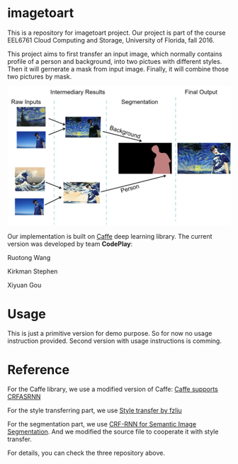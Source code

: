 # imagetoart
This is a repository for imagetoart project. Our project is part of the course EEL6761 Cloud Computing and Storage, University of Florida,
fall 2016. 

This project aims to first transfer an input image, which normally contains profile of a person and background, into two pictues with 
different styles. Then it will gernerate a mask from input image. Finally, it will combine those two pictures by mask.

![sample](example1.png)


Our implementation is built on [Caffe](http://caffe.berkeleyvision.org/) deep learning library. The current version was developed by 
team <b>CodePlay</b>:

Ruotong Wang

Kirkman Stephen

Xiyuan Gou

# Usage
This is just a primitive version for demo purpose. So for now no usage instruction provided. Second version with usage instructions 
is comming.

# Reference
For the Caffe library, we use a modified version of Caffe: [Caffe supports CRFASRNN](https://github.com/bittnt/caffe/tree/70856cd28a10e2592b4d5ba1ae05cf6b59824a37)

For the style transferring part, we use [Style transfer by fzliu](https://github.com/fzliu/style-transfer)

For the segmentation part, we use [CRF-RNN for Semantic Image Segmentation](https://github.com/torrvision/crfasrnn).
And we modified the source file to cooperate it with style transfer.

For details, you can check the three repository above.
